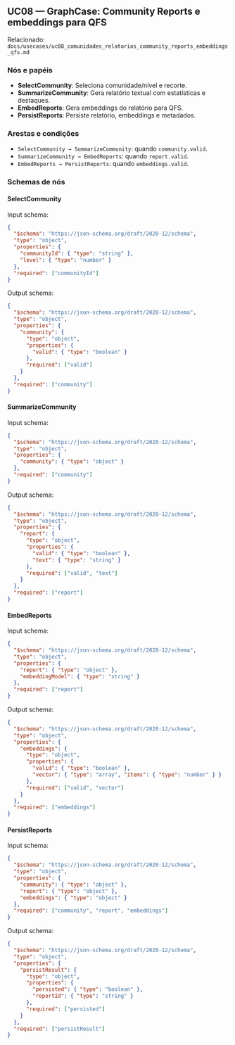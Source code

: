 ## UC08 — GraphCase: Community Reports e embeddings para QFS

Relacionado: `docs/usecases/uc08_comunidades_relatorios_community_reports_embeddings_qfs.md`

### Nós e papéis
- **SelectCommunity**: Seleciona comunidade/nível e recorte.
- **SummarizeCommunity**: Gera relatório textual com estatísticas e destaques.
- **EmbedReports**: Gera embeddings do relatório para QFS.
- **PersistReports**: Persiste relatório, embeddings e metadados.

### Arestas e condições
- `SelectCommunity → SummarizeCommunity`: quando `community.valid`.
- `SummarizeCommunity → EmbedReports`: quando `report.valid`.
- `EmbedReports → PersistReports`: quando `embeddings.valid`.

### Schemas de nós

#### SelectCommunity
Input schema:
```json
{
  "$schema": "https://json-schema.org/draft/2020-12/schema",
  "type": "object",
  "properties": {
    "communityId": { "type": "string" },
    "level": { "type": "number" }
  },
  "required": ["communityId"]
}
```
Output schema:
```json
{
  "$schema": "https://json-schema.org/draft/2020-12/schema",
  "type": "object",
  "properties": {
    "community": {
      "type": "object",
      "properties": {
        "valid": { "type": "boolean" }
      },
      "required": ["valid"]
    }
  },
  "required": ["community"]
}
```

#### SummarizeCommunity
Input schema:
```json
{
  "$schema": "https://json-schema.org/draft/2020-12/schema",
  "type": "object",
  "properties": {
    "community": { "type": "object" }
  },
  "required": ["community"]
}
```
Output schema:
```json
{
  "$schema": "https://json-schema.org/draft/2020-12/schema",
  "type": "object",
  "properties": {
    "report": {
      "type": "object",
      "properties": {
        "valid": { "type": "boolean" },
        "text": { "type": "string" }
      },
      "required": ["valid", "text"]
    }
  },
  "required": ["report"]
}
```

#### EmbedReports
Input schema:
```json
{
  "$schema": "https://json-schema.org/draft/2020-12/schema",
  "type": "object",
  "properties": {
    "report": { "type": "object" },
    "embeddingModel": { "type": "string" }
  },
  "required": ["report"]
}
```
Output schema:
```json
{
  "$schema": "https://json-schema.org/draft/2020-12/schema",
  "type": "object",
  "properties": {
    "embeddings": {
      "type": "object",
      "properties": {
        "valid": { "type": "boolean" },
        "vector": { "type": "array", "items": { "type": "number" } }
      },
      "required": ["valid", "vector"]
    }
  },
  "required": ["embeddings"]
}
```

#### PersistReports
Input schema:
```json
{
  "$schema": "https://json-schema.org/draft/2020-12/schema",
  "type": "object",
  "properties": {
    "community": { "type": "object" },
    "report": { "type": "object" },
    "embeddings": { "type": "object" }
  },
  "required": ["community", "report", "embeddings"]
}
```
Output schema:
```json
{
  "$schema": "https://json-schema.org/draft/2020-12/schema",
  "type": "object",
  "properties": {
    "persistResult": {
      "type": "object",
      "properties": {
        "persisted": { "type": "boolean" },
        "reportId": { "type": "string" }
      },
      "required": ["persisted"]
    }
  },
  "required": ["persistResult"]
}
```


